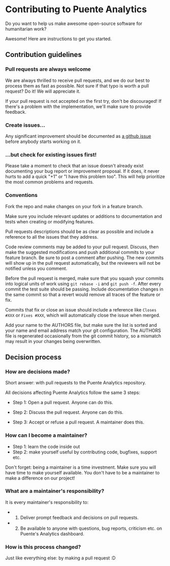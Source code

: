 # Contributing to Puente Analytics

Do you want to help us make awesome open-source software for humanitarian work?
 
Awesome! Here are instructions to get you started.

## Contribution guidelines

### Pull requests are always welcome

We are always thrilled to receive pull requests, and we do our best to
process them as fast as possible. Not sure if that typo is worth a pull
request? Do it! We will appreciate it.

If your pull request is not accepted on the first try, don't be
discouraged! If there's a problem with the implementation, we'll make sure to provide feedback.

### Create issues...

Any significant improvement should be documented as [a github
issue](https://github.com/hopetambala/puente-react-nextjs-platform/issues) before anybody
starts working on it.

### ...but check for existing issues first!

Please take a moment to check that an issue doesn't already exist
documenting your bug report or improvement proposal. If it does, it
never hurts to add a quick "+1" or "I have this problem too". This will
help prioritize the most common problems and requests.

### Conventions

Fork the repo and make changes on your fork in a feature branch.

Make sure you include relevant updates or additions to documentation and
tests when creating or modifying features.

Pull requests descriptions should be as clear as possible and include a
reference to all the issues that they address.

Code review comments may be added to your pull request. Discuss, then make the
suggested modifications and push additional commits to your feature branch. Be
sure to post a comment after pushing. The new commits will show up in the pull
request automatically, but the reviewers will not be notified unless you
comment.

Before the pull request is merged, make sure that you squash your commits into
logical units of work using `git rebase -i` and `git push -f`. After every
commit the test suite should be passing. Include documentation changes in the
same commit so that a revert would remove all traces of the feature or fix.

Commits that fix or close an issue should include a reference like `Closes #XXX`
or `Fixes #XXX`, which will automatically close the issue when merged.

Add your name to the AUTHORS file, but make sure the list is sorted and your
name and email address match your git configuration. The AUTHORS file is
regenerated occasionally from the git commit history, so a mismatch may result
in your changes being overwritten.

## Decision process

### How are decisions made?

Short answer: with pull requests to the Puente Analytics repository.

All decisions affecting Puente Analytics follow the same 3 steps:

* Step 1: Open a pull request. Anyone can do this.

* Step 2: Discuss the pull request. Anyone can do this.

* Step 3: Accept or refuse a pull request. A maintainer does this.


### How can I become a maintainer?

* Step 1: learn the code inside out
* Step 2: make yourself useful by contributing code, bugfixes, support etc.

Don't forget: being a maintainer is a time investment. Make sure you will have time to make yourself available.
You don't have to be a maintainer to make a difference on our project!

### What are a maintainer's responsibility?

It is every maintainer's responsibility to:

* 1) Deliver prompt feedback and decisions on pull requests.
* 2) Be available to anyone with questions, bug reports, criticism etc. on Puente's Analytics dashboard.

### How is this process changed?

Just like everything else: by making a pull request :D


